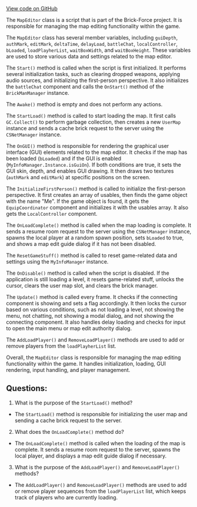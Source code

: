 [View code on GitHub](https://github.com/TieHaxJan/Brick-Force/Assembly-CSharp\MapEditor.cs)

The `MapEditor` class is a script that is part of the Brick-Force project. It is responsible for managing the map editing functionality within the game. 

The `MapEditor` class has several member variables, including `guiDepth`, `authMark`, `editMark`, `deltaTime`, `delayLoad`, `battleChat`, `localController`, `bLoaded`, `loadPlayherList`, `waitBoxWidth`, and `waitBoxHeight`. These variables are used to store various data and settings related to the map editor.

The `Start()` method is called when the script is first initialized. It performs several initialization tasks, such as clearing dropped weapons, applying audio sources, and initializing the first-person perspective. It also initializes the `battleChat` component and calls the `OnStart()` method of the `BrickManManager` instance.

The `Awake()` method is empty and does not perform any actions.

The `StartLoad()` method is called to start loading the map. It first calls `GC.Collect()` to perform garbage collection, then creates a new `UserMap` instance and sends a cache brick request to the server using the `CSNetManager` instance.

The `OnGUI()` method is responsible for rendering the graphical user interface (GUI) elements related to the map editor. It checks if the map has been loaded (`bLoaded`) and if the GUI is enabled (`MyInfoManager.Instance.isGuiOn`). If both conditions are true, it sets the GUI skin, depth, and enables GUI drawing. It then draws two textures (`authMark` and `editMark`) at specific positions on the screen.

The `InitializeFirstPerson()` method is called to initialize the first-person perspective. It first creates an array of usables, then finds the game object with the name "Me". If the game object is found, it gets the `EquipCoordinator` component and initializes it with the usables array. It also gets the `LocalController` component.

The `OnLoadComplete()` method is called when the map loading is complete. It sends a resume room request to the server using the `CSNetManager` instance, spawns the local player at a random spawn position, sets `bLoaded` to true, and shows a map edit guide dialog if it has not been disabled.

The `ResetGameStuff()` method is called to reset game-related data and settings using the `MyInfoManager` instance.

The `OnDisable()` method is called when the script is disabled. If the application is still loading a level, it resets game-related stuff, unlocks the cursor, clears the user map slot, and clears the brick manager.

The `Update()` method is called every frame. It checks if the connecting component is showing and sets a flag accordingly. It then locks the cursor based on various conditions, such as not loading a level, not showing the menu, not chatting, not showing a modal dialog, and not showing the connecting component. It also handles delay loading and checks for input to open the main menu or map edit authority dialog.

The `AddLoadPlayer()` and `RemoveLoadPlayer()` methods are used to add or remove players from the `loadPlayherList` list.

Overall, the `MapEditor` class is responsible for managing the map editing functionality within the game. It handles initialization, loading, GUI rendering, input handling, and player management.
## Questions: 
 1. What is the purpose of the `StartLoad()` method?
- The `StartLoad()` method is responsible for initializing the user map and sending a cache brick request to the server.

2. What does the `OnLoadComplete()` method do?
- The `OnLoadComplete()` method is called when the loading of the map is complete. It sends a resume room request to the server, spawns the local player, and displays a map edit guide dialog if necessary.

3. What is the purpose of the `AddLoadPlayer()` and `RemoveLoadPlayer()` methods?
- The `AddLoadPlayer()` and `RemoveLoadPlayer()` methods are used to add or remove player sequences from the `loadPlayerList` list, which keeps track of players who are currently loading.